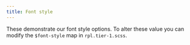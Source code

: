 ```yaml
---
title: Font style
---
```

These demonstrate our font style options. To alter these value you can modify the `$font-style` map in `rpl.tier-1.scss`.

